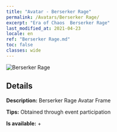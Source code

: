 ```yaml
---
title: "Avatar - Berserker Rage"
permalink: /Avatars/Berserker Rage/
excerpt: "Era of Chaos  Berserker Rage"
last_modified_at: 2021-04-23
locale: en
ref: "Berserker Rage.md"
toc: false
classes: wide
---
```

 ![Berserker Rage](/images/a/avatarFrame_73.png)

## Details

 **Description:** Berserker Rage Avatar Frame 

 **Tips:** Obtained through event participation 

 **Is available:**  + 

